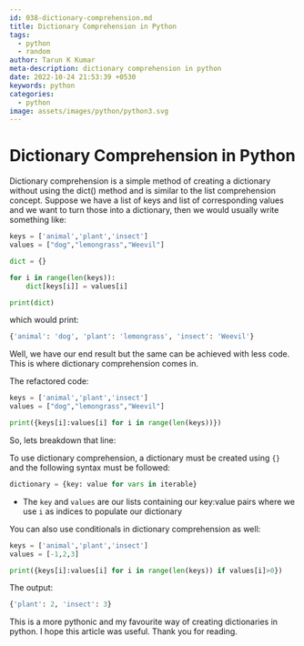 ```yaml
---
id: 038-dictionary-comprehension.md
title: Dictionary Comprehension in Python
tags:
  - python
  - random
author: Tarun K Kumar
meta-description: dictionary comprehension in python
date: 2022-10-24 21:53:39 +0530 
keywords: python
categories:
  - python
image: assets/images/python/python3.svg
---
```

# Dictionary Comprehension in Python

Dictionary comprehension is a simple method of creating a dictionary without using the dict() method and is similar to the list comprehension concept. Suppose we have a list of keys and list of corresponding values and we want to turn those into a dictionary, then we would usually write something like:  

```python
keys = ['animal','plant','insect']
values = ["dog","lemongrass","Weevil"]

dict = {}

for i in range(len(keys)):
    dict[keys[i]] = values[i]

print(dict)
```
which would print:
```python
{'animal': 'dog', 'plant': 'lemongrass', 'insect': 'Weevil'}
```
Well, we have our end result but the same can be achieved with less code. This is where dictionary comprehension comes in.

The refactored code:
```python
keys = ['animal','plant','insect']
values = ["dog","lemongrass","Weevil"]

print({keys[i]:values[i] for i in range(len(keys))})
```
So, lets breakdown that line:

To use dictionary comprehension, a dictionary must be created using `{}` and the following syntax must be followed:
```python
dictionary = {key: value for vars in iterable}
```
- The `key` and `values` are our lists containing our key:value pairs where we use `i` as indices to populate our dictionary

You can also use conditionals in dictionary comprehension as well:
```python
keys = ['animal','plant','insect']
values = [-1,2,3]

print({keys[i]:values[i] for i in range(len(keys)) if values[i]>0})
```
The output:
```python
{'plant': 2, 'insect': 3}
```
This is a more pythonic and my favourite way of creating dictionaries in python. I hope this article was useful. Thank you for reading.

